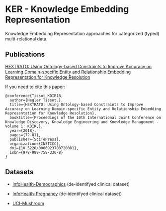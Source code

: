 # KER - Knowledge Embedding Representation

Knowledge Embedding Representation approaches for categorized (typed) multi-relational data.

## Publications

[HEXTRATO: Using Ontology-based Constraints to Improve Accuracy on Learning Domain-specific Entity and Relationship Embedding Representation for Knowledge Resolution](https://www.scitepress.org/PublicationsDetail.aspx?ID=9/D+DwbxGYg=&t=1)

If you need to cite this paper: 
```
@conference{Tissot_KDIR18,
  author={Hegler Tissot.},
  title={HEXTRATO: Using Ontology-based Constraints to Improve Accuracy on Learning Domain-specific Entity and Relationship Embedding Representation for Knowledge Resolution},
  booktitle={Proceedings of the 10th International Joint Conference on Knowledge Discovery, Knowledge Engineering and Knowledge Management - Volume 1: KDIR,},
  year={2018},
  pages={72-81},
  publisher={SciTePress},
  organization={INSTICC},
  doi={10.5220/0006923700720081},
  isbn={978-989-758-330-8}
}
```

## Datasets

* [InfoHealth-Demographics](./datasets/infohealth.demographic/) (de-identifyed clinical dataset)
* [InfoHealth-Pregnancy](./datasets/infohealth.pregnancy/) (de-identifyed clinical dataset)

* [UCI-Mushroom](./datasets/uci.mushroom/)

